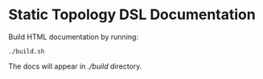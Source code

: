 Static Topology DSL Documentation
==================
Build HTML documentation by running:

    ./build.sh
    
The docs will appear in _./build_ directory.
